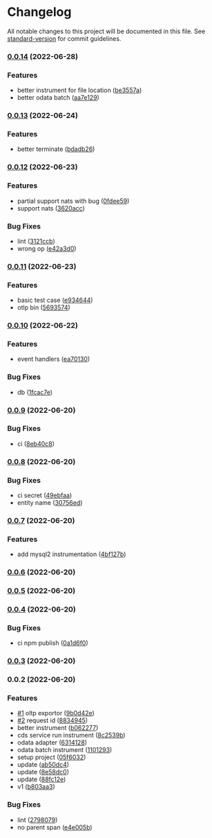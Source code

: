 # Changelog

All notable changes to this project will be documented in this file. See [standard-version](https://github.com/conventional-changelog/standard-version) for commit guidelines.

### [0.0.14](https://github.com/Soontao/opentelemetry-cds/compare/v0.0.13...v0.0.14) (2022-06-28)


### Features

* better instrument for file location ([be3557a](https://github.com/Soontao/opentelemetry-cds/commit/be3557a9b9546ad4d63e31377f81abc7c5350e05))
* better odata batch ([aa7e129](https://github.com/Soontao/opentelemetry-cds/commit/aa7e129cf692931e23547498010b125b854749d9))

### [0.0.13](https://github.com/Soontao/opentelemetry-cds/compare/v0.0.12...v0.0.13) (2022-06-24)


### Features

* better terminate ([bdadb26](https://github.com/Soontao/opentelemetry-cds/commit/bdadb26bce383a8e3e8cc14c34bd1143973822dc))

### [0.0.12](https://github.com/Soontao/opentelemetry-cds/compare/v0.0.11...v0.0.12) (2022-06-23)


### Features

* partial support nats with bug ([0fdee59](https://github.com/Soontao/opentelemetry-cds/commit/0fdee592305a81a8560dc6d7bfdd43654e7b8cbc))
* support nats ([3620acc](https://github.com/Soontao/opentelemetry-cds/commit/3620acc5d0e87f8fe178379a871d1b100d2c0c72))


### Bug Fixes

* lint ([3121ccb](https://github.com/Soontao/opentelemetry-cds/commit/3121ccb3baaf4aa396ef99f7fa57cbf112ae766e))
* wrong op ([e42a3d0](https://github.com/Soontao/opentelemetry-cds/commit/e42a3d008bb5c7880fdc25daee01c975288e50e4))

### [0.0.11](https://github.com/Soontao/opentelemetry-cds/compare/v0.0.10...v0.0.11) (2022-06-23)


### Features

* basic test case ([e934644](https://github.com/Soontao/opentelemetry-cds/commit/e9346441833a94bd76cc76e9fbfc8e37dc875a9f))
* otlp bin ([5693574](https://github.com/Soontao/opentelemetry-cds/commit/5693574c393354ec27e69cfc73cb0c3602d65ffb))

### [0.0.10](https://github.com/Soontao/opentelemetry-cds/compare/v0.0.9...v0.0.10) (2022-06-22)


### Features

* event handlers ([ea70130](https://github.com/Soontao/opentelemetry-cds/commit/ea701300c86eedca5bf786ed336c5bf03cf2fa17))


### Bug Fixes

* db ([1fcac7e](https://github.com/Soontao/opentelemetry-cds/commit/1fcac7ee5067735a14294a8d07fb20b675ecca31))

### [0.0.9](https://github.com/Soontao/opentelemetry-cds/compare/v0.0.8...v0.0.9) (2022-06-20)


### Bug Fixes

* ci ([8eb40c8](https://github.com/Soontao/opentelemetry-cds/commit/8eb40c808eab318c9ac5938cbfdb3b45c86f2610))

### [0.0.8](https://github.com/Soontao/opentelemetry-cds/compare/v0.0.7...v0.0.8) (2022-06-20)


### Bug Fixes

* ci secret ([49ebfaa](https://github.com/Soontao/opentelemetry-cds/commit/49ebfaab8eeb3bc72a9622177017225be4c0ad16))
* entity name ([30756ed](https://github.com/Soontao/opentelemetry-cds/commit/30756ed4caa5edf5c594aa54aa491ebca76fe3f3))

### [0.0.7](https://github.com/Soontao/opentelemetry-cds/compare/v0.0.6...v0.0.7) (2022-06-20)


### Features

* add mysql2 instrumentation ([4bf127b](https://github.com/Soontao/opentelemetry-cds/commit/4bf127b400e80754e7bcd5814b71f86356b30df2))

### [0.0.6](https://github.com/Soontao/opentelemetry-cds/compare/v0.0.5...v0.0.6) (2022-06-20)

### [0.0.5](https://github.com/Soontao/opentelemetry-cds/compare/v0.0.4...v0.0.5) (2022-06-20)

### [0.0.4](https://github.com/Soontao/opentelemetry-cds/compare/v0.0.3...v0.0.4) (2022-06-20)


### Bug Fixes

* ci npm publish ([0a1d6f0](https://github.com/Soontao/opentelemetry-cds/commit/0a1d6f06c57a63ef23e4123defbf05b1aef8a7ea))

### [0.0.3](https://github.com/Soontao/opentelemetry-cds/compare/v0.0.2...v0.0.3) (2022-06-20)

### 0.0.2 (2022-06-20)


### Features

* [#1](https://github.com/Soontao/opentelemetry-cds/issues/1) oltp exportor ([9b0d42e](https://github.com/Soontao/opentelemetry-cds/commit/9b0d42e863c1ad8bfb98fc8e3a9713262c525505))
* [#2](https://github.com/Soontao/opentelemetry-cds/issues/2) request id ([8834945](https://github.com/Soontao/opentelemetry-cds/commit/88349457ac65f6e25fbd5decfe2d94ad410fbba2))
* better instrument ([b062277](https://github.com/Soontao/opentelemetry-cds/commit/b06227785fee7826a59f99e05cfd85aa972e495e))
* cds service run instrument ([8c2539b](https://github.com/Soontao/opentelemetry-cds/commit/8c2539b8d96ffc998ebdb3a66d4fef7fe3391ced))
* odata adapter ([6314128](https://github.com/Soontao/opentelemetry-cds/commit/6314128f99c52d1c4cab5f6451a2f2dd23bf4a59))
* odata batch instrument ([1101293](https://github.com/Soontao/opentelemetry-cds/commit/1101293bb819ab521935a5441ceba3ef5208a678))
* setup project ([05f6032](https://github.com/Soontao/opentelemetry-cds/commit/05f60328d2b03f559a3e0d662b29fc8707cfa77e))
* update ([ab50dc4](https://github.com/Soontao/opentelemetry-cds/commit/ab50dc49cefd50af3941116981d443abe86ff7e6))
* update ([8e58dc0](https://github.com/Soontao/opentelemetry-cds/commit/8e58dc0773a3b5aedbc5f17ffdd2c6d50320083c))
* update ([88fc12e](https://github.com/Soontao/opentelemetry-cds/commit/88fc12e73bfff9083132c58c3cd35120726939c5))
* v1 ([b803aa3](https://github.com/Soontao/opentelemetry-cds/commit/b803aa30fd90ceeb5fafbbd43373611b5256abfe))


### Bug Fixes

* lint ([2798079](https://github.com/Soontao/opentelemetry-cds/commit/2798079aed32e56b277c8e7cd8078e1dccdc4cfc))
* no parent span ([e4e005b](https://github.com/Soontao/opentelemetry-cds/commit/e4e005b41b903e85d2f3a206f514d776a77d46a9))
